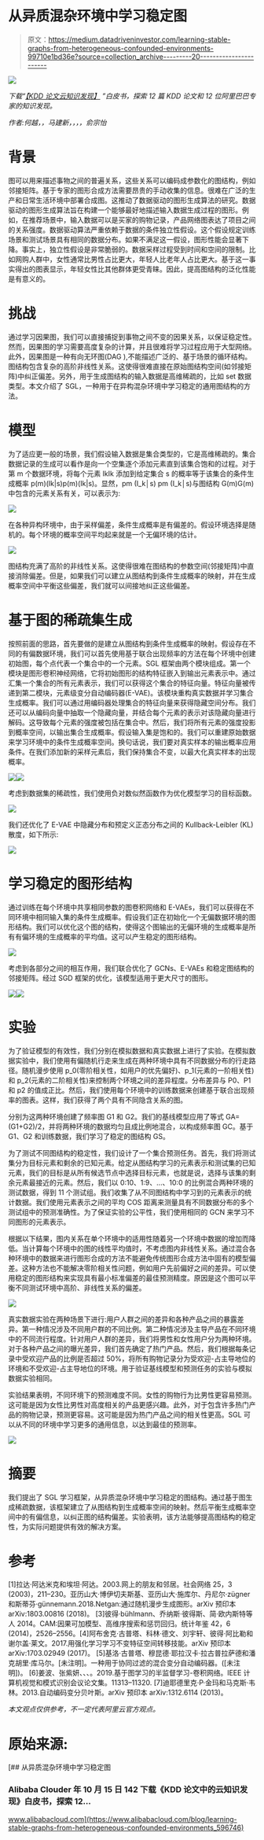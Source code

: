 # 从异质混杂环境中学习稳定图

> 原文：<https://medium.datadriveninvestor.com/learning-stable-graphs-from-heterogeneous-confounded-environments-99710e1bd36e?source=collection_archive---------20----------------------->

![](img/f0694e5d91ec32781206eb340247880c.png)

*下载“*[*【KDD 论文云知识发现】*](https://resource.alibabacloud.com/whitepaper/cloud-knowledge-discovery-on-kdd-papers_2592) *”白皮书，探索 12 篇 KDD 论文和 12 位阿里巴巴专家的知识发现。*

*作者:何越，，马建新，，，，俞宗怡*

# 背景

图可以用来描述事物之间的普遍关系，这些关系可以编码成参数化的图结构，例如邻接矩阵。基于专家的图形合成方法需要昂贵的手动收集的信息。很难在广泛的生产和日常生活环境中部署合成图。这推动了数据驱动的图形生成算法的研究。数据驱动的图形生成算法旨在构建一个能够最好地描述输入数据生成过程的图形。例如，在推荐场景中，输入数据可以是买家的购物记录，产品网络图表达了项目之间的关系强度。数据驱动算法严重依赖于数据的条件独立性假设。这个假设规定训练场景和测试场景具有相同的数据分布。如果不满足这一假设，图形性能会显著下降。事实上，独立性假设是非常脆弱的。数据采样过程受到时间和空间的限制。比如网购人群中，女性通常比男性占比更大，年轻人比老年人占比更大。基于这一事实得出的图表显示，年轻女性比其他群体更受青睐。因此，提高图结构的泛化性能是有意义的。

# 挑战

通过学习因果图，我们可以直接捕捉到事物之间不变的因果关系，以保证稳定性。然而，因果图的学习需要高度复杂的计算，并且很难将学习过程应用于大型网络。此外，因果图是一种有向无环图(DAG ),不能描述广泛的、基于场景的循环结构。图结构包含复杂的高阶非线性关系。这使得很难直接在原始图结构空间(如邻接矩阵)中纠正偏差。另外，用于生成图结构的输入数据是高维稀疏的，比如 set 数据类型。本文介绍了 SGL，一种用于在异构混杂环境中学习稳定的通用图结构的方法。

# 模型

为了适应更一般的场景，我们假设输入数据是集合类型的，它是高维稀疏的。集合数据记录的生成可以看作是向一个空集逐个添加元素直到该集合饱和的过程。对于第 m 个数据环境，将每个元素 IkIk 添加到给定集合 s 的概率等于该集合的条件生成概率 p(m)(Ik|s)p(m)(Ik|s)。显然，pm (I_k│s) pm (I_k│s)与图结构 G(m)G(m)中包含的元素关系有关，可以表示为:

![](img/00d06fcd07bccfaf7f0c2181a190343f.png)

在各种异构环境中，由于采样偏差，条件生成概率是有偏差的。假设环境选择是随机的。每个环境的概率空间平均起来就是一个无偏环境的估计。

![](img/05c0d234a55b42c477814d66f91ccc9e.png)

图结构充满了高阶的非线性关系。这使得很难在图结构的参数空间(邻接矩阵)中直接消除偏差。但是，如果我们可以建立从图结构到条件生成概率的映射，并在生成概率空间中平衡这些偏差，我们就可以间接地纠正这些偏差。

# 基于图的稀疏集生成

按照前面的思路，首先要做的是建立从图结构到条件生成概率的映射。假设存在不同的有偏数据环境，我们可以首先使用基于联合出现频率的方法在每个环境中创建初始图，每个点代表一个集合中的一个元素。SGL 框架由两个模块组成。第一个模块是图形卷积神经网络，它将初始图形的结构特征嵌入到输出元素表示中。通过汇集一个集合的所有元素表示，我们可以获得这个集合的特征向量。特征向量被传递到第二模块，元素级变分自动编码器(E-VAE)。该模块重构真实数据并学习集合生成概率。我们可以通过用编码器处理集合的特征向量来获得隐藏空间分布。我们还可以从编码向量中抽取一个隐藏向量，并结合每个元素的表示对该隐藏向量进行解码。这导致每个元素的强度被包括在集合中。然后，我们将所有元素的强度投影到概率空间，以输出集合生成概率。假设输入集是饱和的。我们可以重建原始数据来学习环境中的条件生成概率空间。换句话说，我们要对真实样本的输出概率应用条件。在我们添加新的采样元素后，我们保持集合不变，以最大化真实样本的出现概率。

![](img/451b01d1c82fcf7ab9c526e0a0759f36.png)![](img/e4ca1bf5dde610623b54ebc2fe9916b0.png)

考虑到数据集的稀疏性，我们使用负对数似然函数作为优化模型学习的目标函数。

![](img/e3d7d7b4eead5b59724289b7ab521457.png)

我们还优化了 E-VAE 中隐藏分布和预定义正态分布之间的 Kullback-Leibler (KL)散度，如下所示:

![](img/a60f68ba9293221f009f3f00e49a0364.png)

# 学习稳定的图形结构

通过训练在每个环境中共享相同参数的图卷积网络和 E-VAEs，我们可以获得在不同环境中相同输入集的条件生成概率。假设我们正在初始化一个无偏数据环境的图形结构。我们可以优化这个图的结构，使得这个图输出的无偏环境的生成概率是所有有偏环境的生成概率的平均值。这可以产生稳定的图形结构。

![](img/4cc0c4529e3fe1e08961814592bdf161.png)

考虑到各部分之间的相互作用，我们联合优化了 GCNs、E-VAEs 和稳定图结构的邻接矩阵。经过 SGD 框架的优化，该模型适用于更大尺寸的图形。

![](img/646b58706f5ae9f9cd18571942217142.png)![](img/32c9dfd4dc909b3ebeb983ed71a72048.png)

# 实验

为了验证模型的有效性，我们分别在模拟数据和真实数据上进行了实验。在模拟数据实验中，我们使用有偏随机行走来生成在两种环境中具有不同数据分布的行走路径。随机漫步使用 p_0(零阶相关性，如用户的优先偏好)、p_1(元素的一阶相关性)和 p_2(元素的二阶相关性)来控制两个环境之间的差异程度。分布差异与 P0、P1 和 p2 的值成正比。然后，我们使用每个环境中的训练数据来创建基于联合出现频率的图表。这样，我们获得了两个具有不同隐含关系的图。

分别为这两种环境创建了频率图 G1 和 G2。我们的基线模型应用了等式 GA=(G1+G2)/2，并将两种环境的数据均匀且成比例地混合，以构成频率图 GC。基于 G1、G2 和训练数据，我们学习了稳定的图结构 GS。

为了测试不同图结构的稳定性，我们设计了一个集合预测任务。首先，我们将测试集分为目标元素和剩余的已知元素。给定从图结构学习的元素表示和测试集的已知元素，我们的目标是从所有候选节点中选择目标元素，也就是说，选择与该集的剩余元素最接近的元素。然后，我们以 0:10、1:9、…、10:0 的比例混合两种环境的测试数据，得到 11 个测试组。我们收集了从不同图结构中学习到的元素表示的统计数据。我们使用元素表示之间的平均 COS 距离来测量具有不同数据分布的多个测试组中的预测准确性。为了保证实验的公平性，我们使用相同的 GCN 来学习不同图形的元素表示。

根据以下结果，图内关系在单个环境中的适用性随着另一个环境中数据的增加而降低。当计算每个环境中的图的线性平均值时，不考虑图内非线性关系。通过混合各种环境中的数据来进行图形合成的方法不能避免传统图形合成方法中固有的模型偏差。这种方法也不能解决零阶相关性问题，例如用户先前偏好之间的差异。可以使用稳定的图形结构来实现具有最小标准偏差的最佳预测精度。原因是这个图可以平衡不同测试环境中高阶、非线性关系的偏差。

![](img/66a4907b8a96a709fdc452bf83d3c91e.png)

真实数据实验在两种场景下进行:用户人群之间的差异和各种产品之间的暴露差异。第一种情况涉及不同用户群的不同比例。第二种情况涉及主导产品在不同环境中的不同流行程度。针对用户人群的差异，我们将男性和女性用户分为两种环境。对于各种产品之间的曝光差异，我们首先确定了热门产品。然后，我们根据每条记录中受欢迎产品的比例是否超过 50%，将所有购物记录分为受欢迎-占主导地位的环境和不受欢迎-占主导地位的环境。用于验证基线模型和预测任务的实验与模拟数据实验相同。

实验结果表明，不同环境下的预测难度不同。女性的购物行为比男性更容易预测。这可能是因为女性比男性对高度相关的产品更感兴趣。此外，对于包含许多热门产品的购物记录，预测更容易。这可能是因为热门产品之间的相关性更高。SGL 可以从不同的环境中学习更多的通用信息，以达到最佳的预测率。

![](img/9eeda3ce0bd8e7ada065426d976b896b.png)

# 摘要

我们提出了 SGL 学习框架，从异质混杂环境中学习稳定的图结构。通过基于图生成稀疏数据，该框架建立了从图结构到生成概率空间的映射。然后平衡生成概率空间中的有偏信息，以纠正图的结构偏差。实验表明，该方法能够提高图结构的稳定性，为实际问题提供有效的解决方案。

# 参考

[1]拉达·阿达米克和埃坦·阿达。2003.网上的朋友和邻居。社会网络 25，3 (2003)，211–230。亚历山大·博伊切夫斯基、亚历山大·施库尔、丹尼尔·zügner 和斯蒂芬·günnemann.2018.Netgan:通过随机漫步生成图形。arXiv 预印本 arXiv:1803.00816 (2018)。
[3]彼得·bühlmann、乔纳斯·彼得斯、简·欧内斯特等人 2014。CAM:因果可加模型、高维序搜索和惩罚回归。统计年鉴 42，6 (2014)，2526–2556。[4]阿布舍克·古普塔、科林·德文、刘宇轩、彼得·阿比勒和谢尔盖·莱文。2017.用强化学习学习不变特征空间转移技能。arXiv 预印本 arXiv:1703.02949 (2017)。
[5]基洛·古普塔、穆昆德·耶拉汉卡·拉古普拉萨德和潘克胡里·库马尔。[未注明]。一种用于协同过滤的混合变分自动编码器。([未注明])。
[6]姜波、张紫妍、、、。2019.基于图学习的半监督学习-卷积网络。IEEE 计算机视觉和模式识别会议论文集。11313–11320.
[7]迪耶德里克·P·金玛和马克斯·韦林。2013.自动编码变分贝叶斯。arXiv 预印本 arXiv:1312.6114 (2013)。

*本文观点仅供参考，不一定代表阿里云官方观点。*

# 原始来源:

[](https://www.alibabacloud.com/blog/learning-stable-graphs-from-heterogeneous-confounded-environments_596746) [## 从异质混杂环境中学习稳定图

### Alibaba Clouder 年 10 月 15 日 142 下载《KDD 论文中的云知识发现》白皮书，探索 12…

www.alibabacloud.com](https://www.alibabacloud.com/blog/learning-stable-graphs-from-heterogeneous-confounded-environments_596746)